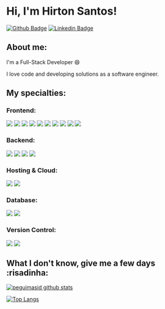 
# Hi, I'm Hirton Santos!

[![Github Badge](https://img.shields.io/badge/-Github-000?style=flat-square&logo=Github&logoColor=white&link=https://github.com/hirtonsantos)](https://github.com/hirtonsantos)
[![Linkedin Badge](https://img.shields.io/badge/-LinkedIn-blue?style=flat-square&logo=Linkedin&logoColor=white&link=https://www.linkedin.com/in/hirton-silva-evangelista-santos//)](https://www.linkedin.com/in/hirton-silva-evangelista-santos//)


## About me:

I'm a Full-Stack Developer :smile:

I love code and developing solutions as a software engineer.  

## My specialties:

### Frontend: 
<img src="https://img.shields.io/badge/javascript%20-%23323330.svg?&style=for-the-badge&logo=javascript&logoColor=%23F7DF1E"/> <img src="https://img.shields.io/badge/typescript%20-%23007ACC.svg?&style=for-the-badge&logo=typescript&logoColor=white"/> <img src="https://img.shields.io/badge/html5%20-%23E34F26.svg?&style=for-the-badge&logo=html5&logoColor=white"/> <img src="https://img.shields.io/badge/css3%20-%231572B6.svg?&style=for-the-badge&logo=css3&logoColor=white"/> <img src="https://img.shields.io/badge/react%20-%2320232a.svg?&style=for-the-badge&logo=react&logoColor=%2361DAFB"/> <img src="https://img.shields.io/badge/redux%20-%23593d88.svg?&style=for-the-badge&logo=redux&logoColor=white"/> <img src="https://img.shields.io/badge/Chakra--UI-319795?style=for-the-badge&logo=chakra-ui&logoColor=white" /> <img src="https://img.shields.io/badge/Material%20UI-007FFF?style=for-the-badge&logo=mui&logoColor=white" /> <img src="https://img.shields.io/badge/Cypress-17202C?style=for-the-badge&logo=cypress&logoColor=white" /> <img src="https://img.shields.io/badge/Jest-C21325?style=for-the-badge&logo=jest&logoColor=white" /> 

### Backend: 
<img src="https://img.shields.io/badge/Python-FFD43B?style=for-the-badge&logo=python&logoColor=blue"/> <img src="https://img.shields.io/badge/Flask-000000?style=for-the-badge&logo=flask&logoColor=white" /> <img src="https://img.shields.io/badge/Node.js-339933?style=for-the-badge&logo=nodedotjs&logoColor=white" /> <img src="https://img.shields.io/badge/Express.js-000000?style=for-the-badge&logo=express&logoColor=white" />

### Hosting & Cloud: 
<img src="https://img.shields.io/badge/Heroku-430098?style=for-the-badge&logo=heroku&logoColor=white"/> <img src="https://img.shields.io/badge/Vercel-000000?style=for-the-badge&logo=vercel&logoColor=white" /> 

### Database: 
<img src="https://img.shields.io/badge/MongoDB-4EA94B?style=for-the-badge&logo=mongodb&logoColor=white" /> <img src="https://img.shields.io/badge/PostgreSQL-316192?style=for-the-badge&logo=postgresql&logoColor=white" />   

### Version Control: 
<img src="https://img.shields.io/badge/git%20-F05032.svg?&style=for-the-badge&logo=git&logoColor=white"/> <img src="https://img.shields.io/badge/github%20-%23121011.svg?&style=for-the-badge&logo=github&logoColor=white"/>

## What I don't know, give me a few days :risadinha:

[![peguimasid github stats](https://github-readme-stats.vercel.app/api?username=hirtonsantos&show_icons=true&title_color=fff&icon_color=37aaff&text_color=f8f8f2&bg_color=171c25)](https://github.com/hirtonsantos)

[![Top Langs](https://github-readme-stats.vercel.app/api/top-langs/?username=hirtonsantos&layout=compact&title_color=fff&text_color=f8f8f2&hide=java&bg_color=171c24)](https://github.com/hirtonsantos)

